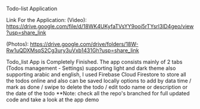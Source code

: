 Todo-list Application

Link For the Application: 
(Video): https://drive.google.com/file/d/18WK4UKyfaTVsYY9ooi5rTYsrl3lD4geo/view?usp=share_link

(Photos): https://drive.google.com/drive/folders/18W-Rw1uQDXMsqS2Cg3ury3uVxb1431Gh?usp=share_link

Todo_list App is Completely Finished. The app consists mainly of 2 tabs (Todos management - Settings) supporting light and dark theme also supporting arabic and english, I used Firebase Cloud Firestore to store all the todos online and also can be saved locally
options to add by data time / mark as done / swipe to delete the todo  / edit todo name or description or the date of the todo
**Note: check all the repo's branched for full updated code and take a look at the app demo
